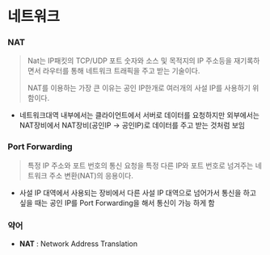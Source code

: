 # 네트워크



### NAT

> Nat는 IP패킷의 TCP/UDP 포트 숫자와 소스 및 목적지의 IP 주소등을 재기록하면서 라우터를 통해 네트워크 트래픽을 주고 받는 기술이다.
>
> NAT를 이용하는 가장 큰 이유는 공인 IP한개로 여러개의 사설 IP를 사용하기 위함이다.

- 네트워크대역 내부에서는 클라이언트에서 서버로 데이터를 요청하지만 외부에서는 NAT장비에서 NAT장비(공인IP -> 공인IP)로 데이터를 주고 받는 것처럼 보임



### Port Forwarding

>   특정 IP 주소와 포트 번호의 통신 요청을 특정 다른 IP와 포트 번호로 넘겨주는 네트워크 주소 변환(NAT)의 응용이다.

- 사설 IP 대역에서 사용되는 장비에서 다른 사설 IP 대역으로 넘어가서 통신을 하고 싶을 때는 공인 IP를 Port Forwarding을 해서 통신이 가능 하게 함









### 약어

- **NAT** : Network Address Translation





​                          

